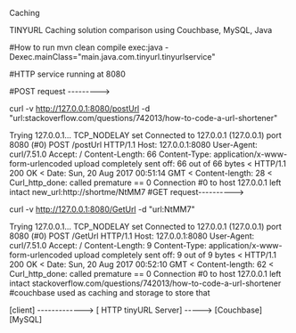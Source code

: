 Caching

TINYURL Caching solution comparison using Couchbase, MySQL, Java

#How to run mvn clean compile exec:java -Dexec.mainClass="main.java.com.tinyurl.tinyurlservice"

#HTTP service running at 8080

#POST request --------->

curl -v http://127.0.0.1:8080/postUrl -d "url:stackoverflow.com/questions/742013/how-to-code-a-url-shortener"

Trying 127.0.0.1...
TCP_NODELAY set
Connected to 127.0.0.1 (127.0.0.1) port 8080 (#0)
POST /postUrl HTTP/1.1 Host: 127.0.0.1:8080 User-Agent: curl/7.51.0 Accept: / Content-Length: 66 Content-Type: application/x-www-form-urlencoded
upload completely sent off: 66 out of 66 bytes < HTTP/1.1 200 OK < Date: Sun, 20 Aug 2017 00:51:14 GMT < Content-length: 28 <
Curl_http_done: called premature == 0
Connection #0 to host 127.0.0.1 left intact new_url:http://shortme/NtMM7
#GET request---------->

curl -v http://127.0.0.1:8080/GetUrl -d "url:NtMM7"

Trying 127.0.0.1...
TCP_NODELAY set
Connected to 127.0.0.1 (127.0.0.1) port 8080 (#0)
POST /GetUrl HTTP/1.1 Host: 127.0.0.1:8080 User-Agent: curl/7.51.0 Accept: / Content-Length: 9 Content-Type: application/x-www-form-urlencoded
upload completely sent off: 9 out of 9 bytes < HTTP/1.1 200 OK < Date: Sun, 20 Aug 2017 00:52:10 GMT < Content-length: 62 <
Curl_http_done: called premature == 0
Connection #0 to host 127.0.0.1 left intact stackoverflow.com/questions/742013/how-to-code-a-url-shortener
#couchbase used as caching and storage to store that

[client] -------------> [ HTTP tinyURL Server] -----> [Couchbase] [MySQL]
